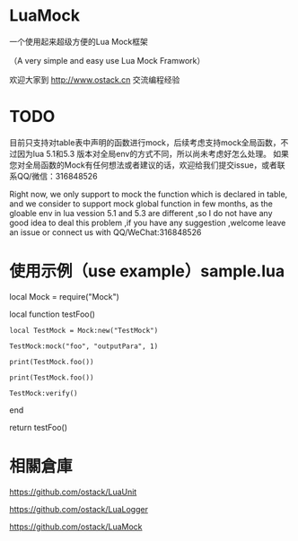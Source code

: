 # LuaMock
一个使用起来超级方便的Lua Mock框架

（A very simple and easy use Lua Mock Framwork）

欢迎大家到 http://www.ostack.cn 交流编程经验

# TODO 
目前只支持对table表中声明的函数进行mock，后续考虑支持mock全局函数，不过因为lua 5.1和5.3 版本对全局env的方式不同，所以尚未考虑好怎么处理。
如果您对全局函数的Mock有任何想法或者建议的话，欢迎给我们提交issue，或者联系QQ/微信：316848526

Right now, we only support to mock the function which is declared in table, and we consider to support mock global function in few months, as the gloable env in lua vession 5.1 and 5.3 are different ,so I do not have any good idea to deal this problem ,if you have any suggestion ,welcome leave an issue or connect us with QQ/WeChat:316848526

# 使用示例（use example）sample.lua

local Mock = require("Mock")

local function testFoo()

    local TestMock = Mock:new("TestMock")
    
    TestMock:mock("foo", "outputPara", 1)
    
    print(TestMock.foo())
    
    print(TestMock.foo())
    
    TestMock:verify()
    
end

return testFoo()


# 相關倉庫
https://github.com/ostack/LuaUnit

https://github.com/ostack/LuaLogger

https://github.com/ostack/LuaMock
